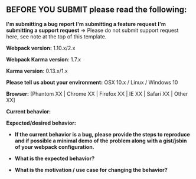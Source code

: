 ## **BEFORE YOU SUBMIT** please read the following:
<!--
If you have a support request or question please submit them to
[StackOverflow](http://stackoverflow.com/questions/tagged/webpack) using the tag
`[webpack]` or
the [webpack Gitter](https://gitter.im/webpack/webpack). Future support requests will be closed.
-->

**I'm submitting a bug report**
**I'm submitting a feature request**
**I'm submitting a support request** => Please do not submit support request here, see note at the top of this template.


**Webpack version:**
1.10.x/2.x

**Webpack Karma version**:
1.7.x

**Karma version**:
0.13.x/1.x


**Please tell us about your environment:**
OSX 10.x / Linux / Windows 10

**Browser:** [Phantom XX | Chrome XX | Firefox XX | IE XX | Safari XX | Other XX]

**Current behavior:**


**Expected/desired behavior:**


* **If the current behavior is a bug, please provide the steps to reproduce and if possible a minimal demo of the problem along with a gist/jsbin of your webpack configuration.**


* **What is the expected behavior?**


* **What is the motivation / use case for changing the behavior?**

